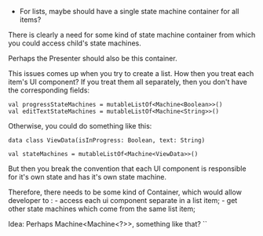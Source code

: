 - For lists, maybe should have a single state machine container for all items?

There is clearly a need for some kind of state machine container
from which you could access child's state machines.

Perhaps the Presenter should also be this container.

This issues comes up when you try to create a list.
How then you treat each item's UI component?
If you treat them all separately,
then you don't have the corresponding fields:

    val progressStateMachines = mutableListOf<Machine<Boolean>>()
    val editTextStateMachines = mutableListOf<Machine<String>>()

Otherwise, you could do something like this:

    data class ViewData(isInProgress: Boolean, text: String)

    val stateMachines = mutableListOf<Machine<ViewData>>()

But then you break the convention that each UI component is
responsible for it's own state and has it's own state machine.

Therefore, there needs to be some kind of Container,
which would allow developer to :
    - access each ui component separate in a list item;
    - get other state machines which come from the same list item;

Idea: Perhaps Machine<Machine<?>>, something like that? ``